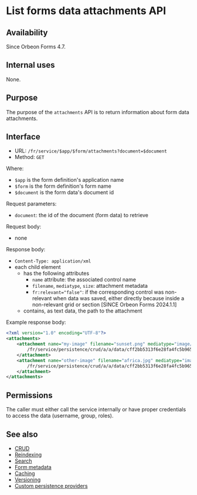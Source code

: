 # List forms data attachments API

## Availability

Since Orbeon Forms 4.7.

## Internal uses

None.

## Purpose

The purpose of the `attachments` API is to return information about form data attachments.

## Interface

- URL: `/fr/service/$app/$form/attachments?document=$document`
- Method: `GET`

Where:

- `$app` is the form definition's application name
- `$form` is the form definition's form name
- `$document` is the form data's document id

Request parameters:

- `document`: the id of the document (form data) to retrieve

Request body:

- none

Response body:

- `Content-Type: application/xml`
- each child element
    - has the following attributes
        - `name` attribute: the associated control name
        - `filename`, `mediatype`, `size`: attachment metadata
        - `fr:relevant="false"`: if the corresponding control was non-relevant when data was saved, either directly because inside a non-relevant grid or section [SINCE Orbeon Forms 2024.1.1]
    - contains, as text data, the path to the attachment

Example response body:

```xml
<?xml version="1.0" encoding="UTF-8"?>
<attachments>
    <attachment name="my-image" filename="sunset.png" mediatype="image/png" size="19354">
        /fr/service/persistence/crud/a/a/data/cff2bb5313f6e28fa4fc5b96504102931359e902/51c42c10beec2a7a428667c84c4df998ddec2322.bin
    </attachment>
    <attachment name="other-image" filename="africa.jpg" mediatype="image/jpeg" size="169202">
        /fr/service/persistence/crud/a/a/data/cff2bb5313f6e28fa4fc5b96504102931359e902/11b03cbe6d2dab4876c97229dacf9cbb76df5bb7.bin
    </attachment>
</attachments>
```

## Permissions

The caller must either call the service internally or have proper credentials to access the data (username, group, roles).

## See also

- [CRUD](crud.md)
- [Reindexing](reindexing.md)
- [Search](search.md)
- [Form metadata](forms-metadata.md)
- [Caching](caching.md)
- [Versioning](versioning.md)
- [Custom persistence providers](custom-persistence-providers.md)